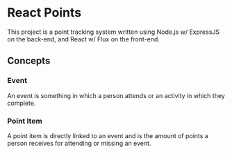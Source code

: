 # React Points #

This project is a point tracking system written using Node.js w/ ExpressJS on the back-end, and React w/ Flux on the front-end.

## Concepts ##

### Event ###

An event is something in which a person attends or an activity in which they complete.

### Point Item ###

A point item is directly linked to an event and is the amount of points a person receives for attending or missing an event.
